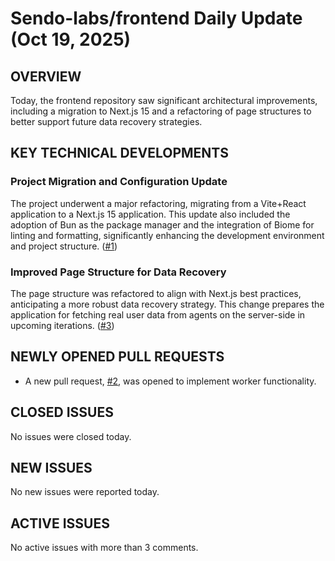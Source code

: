 # Sendo-labs/frontend Daily Update (Oct 19, 2025)

## OVERVIEW 
Today, the frontend repository saw significant architectural improvements, including a migration to Next.js 15 and a refactoring of page structures to better support future data recovery strategies.

## KEY TECHNICAL DEVELOPMENTS

### Project Migration and Configuration Update
The project underwent a major refactoring, migrating from a Vite+React application to a Next.js 15 application. This update also included the adoption of Bun as the package manager and the integration of Biome for linting and formatting, significantly enhancing the development environment and project structure. ([#1](https://github.com/Sendo-labs/frontend/pull/1))

### Improved Page Structure for Data Recovery
The page structure was refactored to align with Next.js best practices, anticipating a more robust data recovery strategy. This change prepares the application for fetching real user data from agents on the server-side in upcoming iterations. ([#3](https://github.com/Sendo-labs/frontend/pull/3))

## NEWLY OPENED PULL REQUESTS
- A new pull request, [#2](https://github.com/Sendo-labs/frontend/pull/2), was opened to implement worker functionality.

## CLOSED ISSUES
No issues were closed today.

## NEW ISSUES
No new issues were reported today.

## ACTIVE ISSUES
No active issues with more than 3 comments.